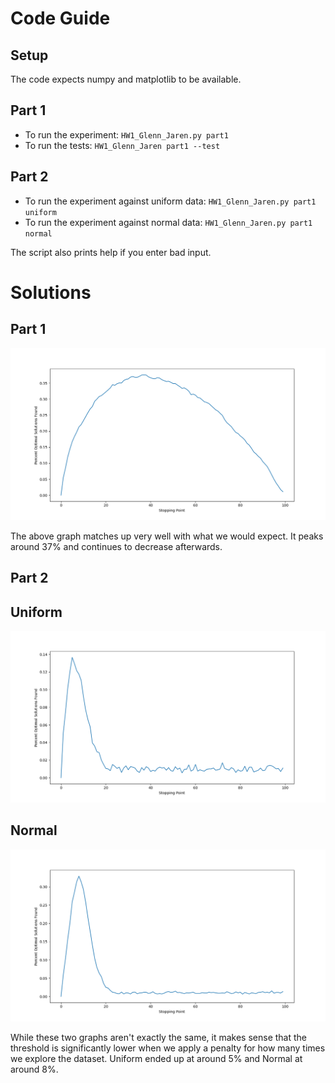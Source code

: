 # Code Guide

## Setup

The code expects numpy and matplotlib to be available.

## Part 1

- To run the experiment: `HW1_Glenn_Jaren.py part1`
- To run the tests: `HW1_Glenn_Jaren part1 --test`

## Part 2

- To run the experiment against uniform data: `HW1_Glenn_Jaren.py part1 uniform`
- To run the experiment against normal data: `HW1_Glenn_Jaren.py part1 normal`

The script also prints help if you enter bad input.

# Solutions

## Part 1

![Part 1 Result](./images/Part1.png)

The above graph matches up very well with what we would expect. It peaks around 37% and continues to decrease afterwards.

## Part 2

## Uniform

![Part 2 Uniform Result](./images/Part2Uniform.png)

## Normal

![Part 2 Normal Result](./images/Part2Normal.png)

While these two graphs aren't exactly the same, it makes sense that the threshold is significantly lower when we apply a penalty for how many times we explore the dataset. Uniform ended up at around 5% and Normal at around 8%.
